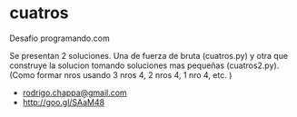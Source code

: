 cuatros
=======

Desafio programando.com

Se presentan 2 soluciones. Una de fuerza de bruta (cuatros.py)
y otra que construye la solucion tomando soluciones mas pequeñas (cuatros2.py).
(Como formar nros usando 3 nros 4, 2 nros 4, 1 nro 4, etc. )

- rodrigo.chappa@gmail.com
- http://goo.gl/SAaM48


